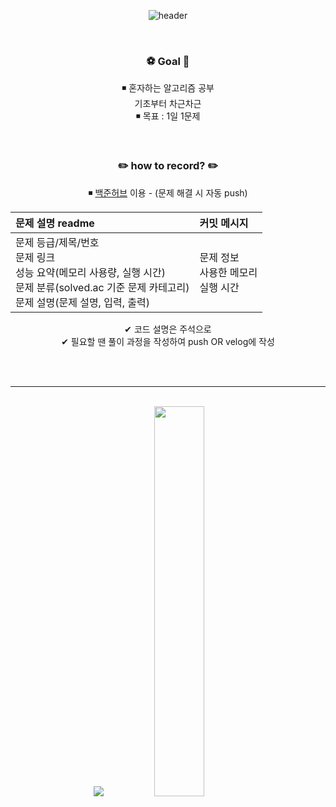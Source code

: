 <div align="center"> 

![header](https://capsule-render.vercel.app/api?type=soft&text=Algorithm%20study&color=0:FAF0E6,100:FFB6C1)

<br/>

###  :soccer: Goal :goal_net:
◾ 혼자하는 알고리즘 공부 <br>기초부터 차근차근<br>
◾ 목표 : 1일 1문제

<br/>

###  :pencil2: how to record? :pencil2:
◾ [백준허브](https://github.com/BaekjoonHub/BaekjoonHub) 이용 - (문제 해결 시 자동 push)

|문제 설명 readme|커밋 메시지|	
|:---|:---|
|문제 등급/제목/번호<br>문제 링크<br>성능 요약(메모리 사용량, 실행 시간)<br>문제 분류(solved.ac 기준 문제 카테고리)<br>문제 설명(문제 설명, 입력, 출력)|문제 정보<br>사용한 메모리<br>실행 시간|

✔ 코드 설명은 주석으로<br>
✔ 필요할 땐 풀이 과정을 작성하여 push OR velog에 작성


<br/><br/>

---

<br/>

  <div>
    <img src="http://mazassumnida.wtf/api/v2/generate_badge?boj=zzoni" />
    &nbsp;
    &nbsp;
    <a href="https://velog.io/@zzoni/series/백준">
      <img style="height: auto; width: 40%;" src="https://velog-readme-stats.vercel.app/api?name=zzoni&color=dark" />
    </a>  
  </div>


</div>
